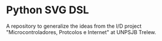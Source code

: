 # Python SVG DSL

A repository to generalize the ideas from the I/D project
"Microcontroladores, Protcolos e Internet" at UNPSJB Trelew.


